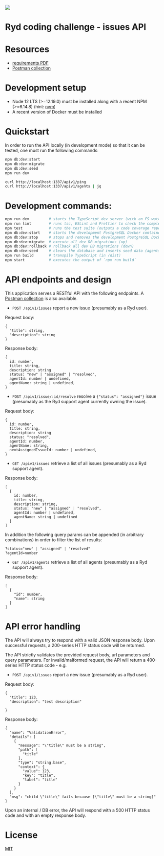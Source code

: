 ![](https://github.com/krasiyan/ryd-issues-api/workflows/ci/badge.svg)

# Ryd coding challenge - issues API

# Resources

- [requirements PDF](./requirements.pdf)
- [Postman collection](./ryd-issues-api.postman_collection.json)

# Development setup

- Node 12 LTS (>=12.19.0) must be installed along with a recent NPM (>=6.14.8) (hint: [nvm](https://github.com/nvm-sh/nvm))
- A recent version of Docker must be installed

# Quickstart

In order to run the API locally (in development mode) so that it can be tested, one must run the following commands:

```bash
npm db:dev:start
npm db:dev:migrate
npm db:dev:seed
npm run dev

curl http://localhost:1337/apiv1/ping
curl http://localhost:1337/apiv1/agents | jq
```

# Development commands:

```bash
npm run dev         # starts the TypeScript dev server (with an FS watcher)
npm run lint        # runs tsc, ESLint and Prettier to check the complete codestyle and code formatting
npm test            # runs the test suite (outputs a code coverage report in the CLI and in [./coverage](./coverage))
npm db:dev:start    # starts the development PostgreSQL Docker container and creates the `devuser` + the `ryd_issues` DB
npm db:dev:stop     # stops and removes the development PostgreSQL Docker container
npm db:dev:migrate  # execute all dev DB migrations (up)
npm db:dev:rollback # rollback all dev DB migrations (down)
npm db:dev:seed     # clears the database and inserts seed data (agents)
npm run build       # transpile TypeScript (in /dist)
npm start           # executes the output of `npm run build`
```

# API endpoints and design

This application serves a RESTful API with the following endpoints. A [Postman collection](./ryd-issues-api.postman_collection.json) is also available.

- `POST /apiv1/issues` report a new issue (presumably as a Ryd user).

Request body:

```
{
  "title": string,
  "description": string
}
```

Response body:

```
{
  id: number,
  title: string,
  description: string
  status: "new" | "assigned" | "resolved",
  agentId: number | undefined,
  agentName: string | undefined,
}
```

- `POST /apiv1/issue/:id/resolve` resolve a `{"status": "assigned"}` issue (presumably as the Ryd support agent currently owning the issue).

Request body:

```
{
  id: number,
  title: string,
  description: string
  status: "resolved",
  agentId: number,
  agentName: string,
  nextAssignedIssueId: number | undefined,
}
```

- `GET /apiv1/issues` retrieve a list of all issues (presumably as a Ryd support agent).

Response body:

```
[
  {
    id: number,
    title: string,
    description: string,
    status: "new" | "assigned" | "resolved",
    agentId: number | undefined,
    agentName: string | undefined
  }
]
```

In addition the following query params can be appended (in arbitrary combinations) in order to filter the list of results:

```
?status="new" | "assigned" | "resolved"
?agentId=number
```

- `GET /apiv1/agents` retrieve a list of all agents (presumably as a Ryd support agent).

Response body:

```
[
  {
    "id": number,
    "name": string
  }
]
```

# API error handling

The API will always try to respond with a valid JSON response body. Upon successful requests, a 200-series HTTP status code will be returned.

The API strictly validates the provided request body, url parameters and query parameters. For invalid/malformed request, the API will return a 400-series HTTP status code - e.g.

- `POST /apiv1/issues` report a new issue (presumably as a Ryd user).

Request body:

```
{
  "title": 123,
  "description": "test description"

}
```

Response body:

```
{
  "name": "ValidationError",
  "details": [
    {
      "message": "\"title\" must be a string",
      "path": [
        "title"
      ],
      "type": "string.base",
      "context": {
        "value": 123,
        "key": "title",
        "label": "title"
      }
    }
  ],
  "msg": "child \"title\" fails because [\"title\" must be a string]"
}
```

Upon an internal / DB error, the API will respond with a 500 HTTP status code and with an empty response body.

# License

[MIT](./LICENSE.md)
